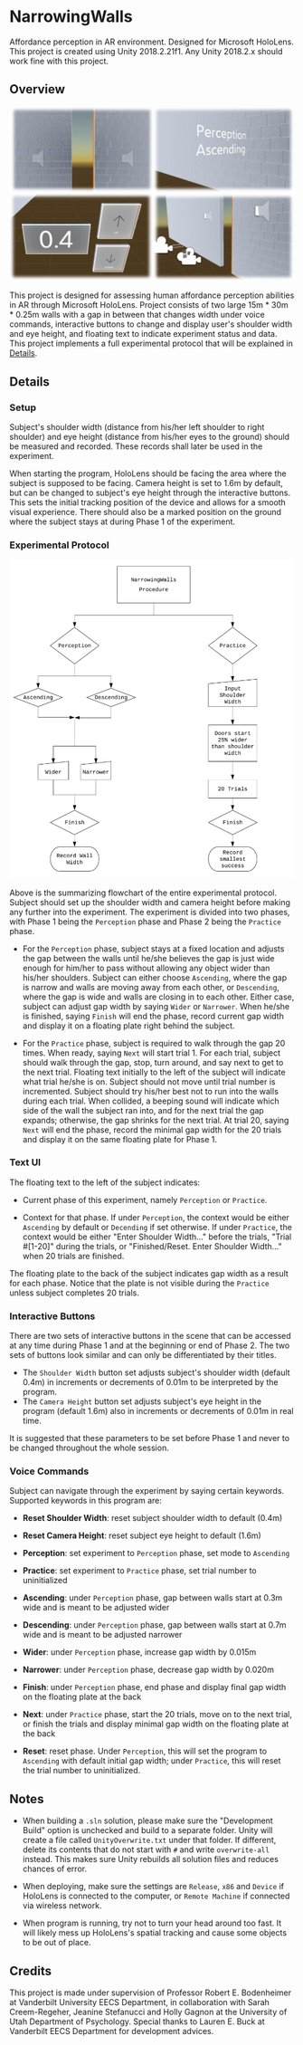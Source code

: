 # NarrowingWalls

Affordance perception in AR environment. Designed for Microsoft HoloLens.
This project is created using Unity 2018.2.21f1. Any Unity 2018.2.x should work fine with this project.

## Overview

![Overview](/Pictures/overview.png?raw=true "Overview")

This project is designed for assessing human affordance perception abilities in AR through Microsoft HoloLens. Project consists of two large 15m \* 30m \* 0.25m walls with a gap in between that changes width under voice commands, interactive buttons to change and display user's shoulder width and eye height, and floating text to indicate experiment status and data. This project implements a full experimental protocol that will be explained in [Details](#Details).

## Details

### Setup

Subject's shoulder width (distance from his/her left shoulder to right shoulder) and eye height (distance from his/her eyes to the ground) should be measured and recorded. These records shall later be used in the experiment.

When starting the program, HoloLens should be facing the area where the subject is supposed to be facing. Camera height is set to 1.6m by default, but can be changed to subject's eye height through the interactive buttons. This sets the initial tracking position of the device and allows for a smooth visual experience. There should also be a marked position on the ground where the subject stays at during Phase 1 of the experiment.

### Experimental Protocol

![Procedure](/Pictures/NarrowingWallsProcedure.png?raw=true "Procedure")

Above is the summarizing flowchart of the entire experimental protocol. Subject should set up the shoulder width and camera height before making any further into the experiment. The experiment is divided into two phases, with Phase 1 being the `Perception` phase and Phase 2 being the `Practice` phase.

- For the `Perception` phase, subject stays at a fixed location and adjusts the gap between the walls until he/she believes the gap is just wide enough for him/her to pass without allowing any object wider than his/her shoulders. Subject can either choose `Ascending`, where the gap is narrow and walls are moving away from each other, or `Descending`, where the gap is wide and walls are closing in to each other. Either case, subject can adjust gap width by saying `Wider` or `Narrower`. When he/she is finished, saying `Finish` will end the phase, record current gap width and display it on a floating plate right behind the subject.

- For the `Practice` phase, subject is required to walk through the gap 20 times. When ready, saying `Next` will start trial 1. For each trial, subject should walk through the gap, stop, turn around, and say next to get to the next trial. Floating text initially to the left of the subject will indicate what trial he/she is on. Subject should not move until trial number is incremented. Subject should try his/her best not to run into the walls during each trial. When collided, a beeping sound will indicate which side of the wall the subject ran into, and for the next trial the gap expands; otherwise, the gap shrinks for the next trial. At trial 20, saying `Next` will end the phase, record the minimal gap width for the 20 trials and display it on the same floating plate for Phase 1.

### Text UI

The floating text to the left of the subject indicates:

- Current phase of this experiment, namely `Perception` or `Practice`.

- Context for that phase. If under `Perception`, the context would be either `Ascending` by default or `Decending` if set otherwise. If under `Practice`, the context would be either "Enter Shoulder Width..." before the trials, "Trial #\[1-20\]" during the trials, or "Finished/Reset. Enter Shoulder Width..." when 20 trials are finished.

The floating plate to the back of the subject indicates gap width as a result for each phase. Notice that the plate is not visible during the `Practice` unless subject completes 20 trials.

### Interactive Buttons

There are two sets of interactive buttons in the scene that can be accessed at any time during Phase 1 and at the beginning or end of Phase 2. The two sets of buttons look similar and can only be differentiated by their titles.

- The `Shoulder Width` button set adjusts subject's shoulder width (default 0.4m) in increments or decrements of 0.01m to be interpreted by the program.
- The `Camera Height` button set adjusts subject's eye height in the program (default 1.6m) also in increments or decrements of 0.01m in real time.

It is suggested that these parameters to be set before Phase 1 and never to be changed throughout the whole session.

### Voice Commands

Subject can navigate through the experiment by saying certain keywords. Supported keywords in this program are:

- **Reset Shoulder Width**: reset subject shoulder width to default (0.4m)

- **Reset Camera Height**: reset subject eye height to default (1.6m)

- **Perception**: set experiment to `Perception` phase, set mode to `Ascending`

- **Practice**: set experiment to `Practice` phase, set trial number to uninitialized

- **Ascending**: under `Perception` phase, gap between walls start at 0.3m wide and is meant to be adjusted wider

- **Descending**: under `Perception` phase, gap between walls start at 0.7m wide and is meant to be adjusted narrower

- **Wider**: under `Perception` phase, increase gap width by 0.015m

- **Narrower**: under `Perception` phase, decrease gap width by 0.020m

- **Finish**: under `Perception` phase, end phase and display final gap width on the floating plate at the back

- **Next**: under `Practice` phase, start the 20 trials, move on to the next trial, or finish the trials and display minimal gap width on the floating plate at the back

- **Reset**: reset phase. Under `Perception`, this will set the program to `Ascending` with default initial gap width;
under `Practice`, this will reset the trial number to uninitialized.

## Notes

- When building a `.sln` solution, please make sure the "Development Build" option is unchecked and build to a separate folder. Unity will create a file called `UnityOverwrite.txt` under that folder. If different, delete its contents that do not start with `#` and write `overwrite-all` instead. This makes sure Unity rebuilds all solution files and reduces chances of error.

- When deploying, make sure the settings are `Release`, `x86` and `Device` if HoloLens is connected to the computer, or `Remote Machine` if connected via wireless network.

- When program is running, try not to turn your head around too fast. It will likely mess up HoloLens's spatial tracking and cause some objects to be out of place.

## Credits

This project is made under supervision of Professor Robert E. Bodenheimer at Vanderbilt University EECS Department, in collaboration with Sarah Creem-Regeher, Jeanine Stefanucci and Holly Gagnon at the University of Utah Department of Psychology. Special thanks to Lauren E. Buck at Vanderbilt EECS Department for development advices.
